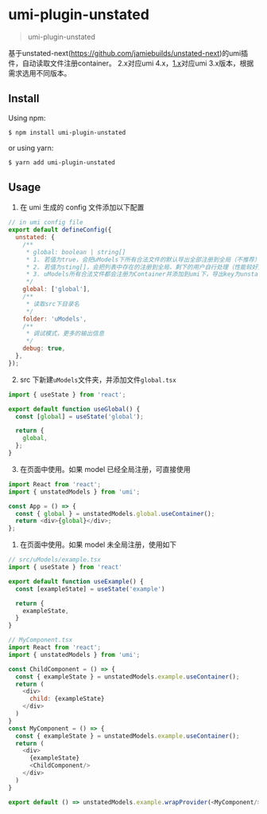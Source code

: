 # umi-plugin-unstated

> umi-plugin-unstated

基于unstated-next(https://github.com/jamiebuilds/unstated-next)的umi插件，自动读取文件注册container。
2.x对应umi 4.x，[1.x](https://github.com/skimklin/umi-plugin-unstated/blob/version1.x/README.md)对应umi 3.x版本，根据需求选用不同版本。

## Install


Using npm:

```bash
$ npm install umi-plugin-unstated
```

or using yarn:

```bash
$ yarn add umi-plugin-unstated
```

## Usage

1. 在 umi 生成的 config 文件添加以下配置

```javascript
// in umi config file
export default defineConfig({
  unstated: {
    /**
     * global: boolean | string[]
     * 1. 若值为true，会把uModels下所有合法文件的默认导出全部注册到全局（不推荐）
     * 2. 若值为sting[]，会把列表中存在的注册到全局，剩下的用户自行处理（性能较好）
     * 3. uModels所有合法文件都会注册为Container并添加到umi下，导出key为unstatedModels（import { unstatedModels } from 'umi'）
     */
    global: ['global'],
    /**
     * 读取src下目录名
     */
    folder: 'uModels',
    /**
     * 调试模式，更多的输出信息
     */
    debug: true,
  },
});
```

2. src 下新建`uModels`文件夹，并添加文件`global.tsx`

```javascript
import { useState } from 'react';

export default function useGlobal() {
  const [global] = useState('global');

  return {
    global,
  };
}
```

3. 在页面中使用。如果 model 已经全局注册，可直接使用

```javascript
import React from 'react';
import { unstatedModels } from 'umi';

const App = () => {
  const { global } = unstatedModels.global.useContainer();
  return <div>{global}</div>;
};
```

1. 在页面中使用。如果 model 未全局注册，使用如下

```javascript
// src/uModels/example.tsx
import { useState } from 'react'

export default function useExample() {
  const [exampleState] = useState('example')

  return {
    exampleState,
  }
}

// MyComponent.tsx
import React from 'react';
import { unstatedModels } from 'umi';

const ChildComponent = () => {
  const { exampleState } = unstatedModels.example.useContainer();
  return (
    <div>
      child: {exampleState}
    </div>
  )
}
const MyComponent = () => {
  const { exampleState } = unstatedModels.example.useContainer();
  return (
    <div>
      {exampleState}
      <ChildComponent/>
    </div>
  )
}

export default () => unstatedModels.example.wrapProvider(<MyComponent/>)
```
